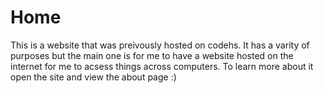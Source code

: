 # Home
This is a website that was preivously hosted on codehs. It has a varity of purposes but the main one is for me to have a website hosted on the internet for me to acsess things across computers.
To learn more about it open the site and view the about page :)  
